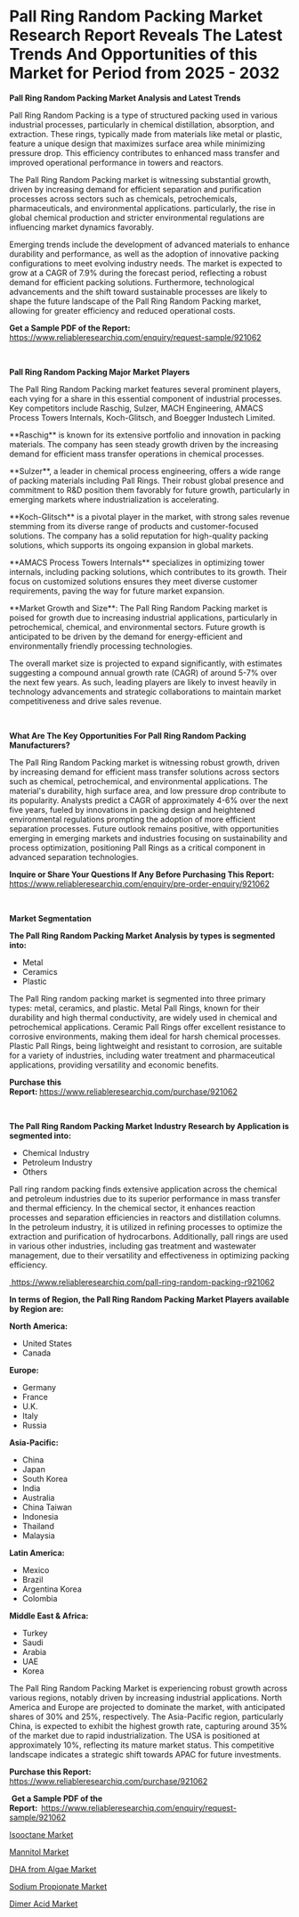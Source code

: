 <p><h1>Pall Ring Random Packing Market Research Report Reveals The Latest Trends And Opportunities of this Market for Period from 2025 - 2032</h1></p><p><strong>Pall Ring Random Packing Market Analysis and Latest Trends</strong></p>
<p><p>Pall Ring Random Packing is a type of structured packing used in various industrial processes, particularly in chemical distillation, absorption, and extraction. These rings, typically made from materials like metal or plastic, feature a unique design that maximizes surface area while minimizing pressure drop. This efficiency contributes to enhanced mass transfer and improved operational performance in towers and reactors.</p><p>The Pall Ring Random Packing market is witnessing substantial growth, driven by increasing demand for efficient separation and purification processes across sectors such as chemicals, petrochemicals, pharmaceuticals, and environmental applications. particularly, the rise in global chemical production and stricter environmental regulations are influencing market dynamics favorably.</p><p>Emerging trends include the development of advanced materials to enhance durability and performance, as well as the adoption of innovative packing configurations to meet evolving industry needs. The market is expected to grow at a CAGR of 7.9% during the forecast period, reflecting a robust demand for efficient packing solutions. Furthermore, technological advancements and the shift toward sustainable processes are likely to shape the future landscape of the Pall Ring Random Packing market, allowing for greater efficiency and reduced operational costs.</p></p>
<p><strong>Get a Sample PDF of the Report:&nbsp;</strong> <a href="https://www.reliableresearchiq.com/enquiry/request-sample/921062?utm_campaign=1900&utm_medium=2&utm_source=Github&utm_content=ia&utm_term=02042025&utm_id=pall-ring-random-packing">https://www.reliableresearchiq.com/enquiry/request-sample/921062</a></p>
<p>&nbsp;</p>
<p><strong>Pall Ring Random Packing Major Market Players</strong></p>
<p><p>The Pall Ring Random Packing market features several prominent players, each vying for a share in this essential component of industrial processes. Key competitors include Raschig, Sulzer, MACH Engineering, AMACS Process Towers Internals, Koch-Glitsch, and Boegger Industech Limited.</p><p>**Raschig** is known for its extensive portfolio and innovation in packing materials. The company has seen steady growth driven by the increasing demand for efficient mass transfer operations in chemical processes. </p><p>**Sulzer**, a leader in chemical process engineering, offers a wide range of packing materials including Pall Rings. Their robust global presence and commitment to R&D position them favorably for future growth, particularly in emerging markets where industrialization is accelerating.</p><p>**Koch-Glitsch** is a pivotal player in the market, with strong sales revenue stemming from its diverse range of products and customer-focused solutions. The company has a solid reputation for high-quality packing solutions, which supports its ongoing expansion in global markets.</p><p>**AMACS Process Towers Internals** specializes in optimizing tower internals, including packing solutions, which contributes to its growth. Their focus on customized solutions ensures they meet diverse customer requirements, paving the way for future market expansion.</p><p>**Market Growth and Size**: The Pall Ring Random Packing market is poised for growth due to increasing industrial applications, particularly in petrochemical, chemical, and environmental sectors. Future growth is anticipated to be driven by the demand for energy-efficient and environmentally friendly processing technologies.</p><p>The overall market size is projected to expand significantly, with estimates suggesting a compound annual growth rate (CAGR) of around 5-7% over the next few years. As such, leading players are likely to invest heavily in technology advancements and strategic collaborations to maintain market competitiveness and drive sales revenue.</p></p>
<p>&nbsp;</p>
<p><strong>What Are The Key Opportunities For Pall Ring Random Packing Manufacturers?</strong></p>
<p><p>The Pall Ring Random Packing market is witnessing robust growth, driven by increasing demand for efficient mass transfer solutions across sectors such as chemical, petrochemical, and environmental applications. The material's durability, high surface area, and low pressure drop contribute to its popularity. Analysts predict a CAGR of approximately 4-6% over the next five years, fueled by innovations in packing design and heightened environmental regulations prompting the adoption of more efficient separation processes. Future outlook remains positive, with opportunities emerging in emerging markets and industries focusing on sustainability and process optimization, positioning Pall Rings as a critical component in advanced separation technologies.</p></p>
<p><strong>Inquire or Share Your Questions If Any Before Purchasing This Report:</strong> <a href="https://www.reliableresearchiq.com/enquiry/pre-order-enquiry/921062?utm_campaign=1900&utm_medium=2&utm_source=Github&utm_content=ia&utm_term=02042025&utm_id=pall-ring-random-packing">https://www.reliableresearchiq.com/enquiry/pre-order-enquiry/921062</a></p>
<p>&nbsp;</p>
<p><strong>Market Segmentation</strong></p>
<p><strong>The Pall Ring Random Packing Market Analysis by types is segmented into:</strong></p>
<p><ul><li>Metal</li><li>Ceramics</li><li>Plastic</li></ul></p>
<p><p>The Pall Ring random packing market is segmented into three primary types: metal, ceramics, and plastic. Metal Pall Rings, known for their durability and high thermal conductivity, are widely used in chemical and petrochemical applications. Ceramic Pall Rings offer excellent resistance to corrosive environments, making them ideal for harsh chemical processes. Plastic Pall Rings, being lightweight and resistant to corrosion, are suitable for a variety of industries, including water treatment and pharmaceutical applications, providing versatility and economic benefits.</p></p>
<p><strong>Purchase this Report:&nbsp;</strong><a href="https://www.reliableresearchiq.com/purchase/921062?utm_campaign=1900&utm_medium=2&utm_source=Github&utm_content=ia&utm_term=02042025&utm_id=pall-ring-random-packing">https://www.reliableresearchiq.com/purchase/921062</a></p>
<p>&nbsp;</p>
<p><strong>The Pall Ring Random Packing Market Industry Research by Application is segmented into:</strong></p>
<p><ul><li>Chemical Industry</li><li>Petroleum Industry</li><li>Others</li></ul></p>
<p><p>Pall ring random packing finds extensive application across the chemical and petroleum industries due to its superior performance in mass transfer and thermal efficiency. In the chemical sector, it enhances reaction processes and separation efficiencies in reactors and distillation columns. In the petroleum industry, it is utilized in refining processes to optimize the extraction and purification of hydrocarbons. Additionally, pall rings are used in various other industries, including gas treatment and wastewater management, due to their versatility and effectiveness in optimizing packing efficiency.</p></p>
<p><a href="https://www.reliableresearchiq.com/pall-ring-random-packing-r921062?utm_campaign=1900&utm_medium=2&utm_source=Github&utm_content=ia&utm_term=02042025&utm_id=pall-ring-random-packing">&nbsp;https://www.reliableresearchiq.com/pall-ring-random-packing-r921062</a></p>
<p><strong>In terms of Region, the Pall Ring Random Packing Market Players available by Region are:</strong></p>
<p>
    <p> <strong> North America: </strong>
        <ul>
            <li>United States</li>
            <li>Canada</li>
        </ul>
        </p> 
    <p> <strong> Europe: </strong>
        <ul>
            <li>Germany</li>
            <li>France</li>
            <li>U.K.</li>
            <li>Italy</li>
            <li>Russia</li>
        </ul>
        </p> 
    <p> <strong> Asia-Pacific: </strong>
        <ul>
            <li>China</li>
            <li>Japan</li>
            <li>South Korea</li>
            <li>India</li>
            <li>Australia</li>
            <li>China Taiwan</li>
            <li>Indonesia</li>
            <li>Thailand</li>
            <li>Malaysia</li>
        </ul>
        </p> 
    <p> <strong> Latin America: </strong>
        <ul>
            <li>Mexico</li>
            <li>Brazil</li>
            <li>Argentina Korea</li>
            <li>Colombia</li>
        </ul>
        </p> 
    <p> <strong> Middle East & Africa: </strong>
        <ul>
            <li>Turkey</li>
            <li>Saudi</li>
            <li>Arabia</li>
            <li>UAE</li>
            <li>Korea</li>
        </ul>
    </p>
    </p>
<p><p>The Pall Ring Random Packing Market is experiencing robust growth across various regions, notably driven by increasing industrial applications. North America and Europe are projected to dominate the market, with anticipated shares of 30% and 25%, respectively. The Asia-Pacific region, particularly China, is expected to exhibit the highest growth rate, capturing around 35% of the market due to rapid industrialization. The USA is positioned at approximately 10%, reflecting its mature market status. This competitive landscape indicates a strategic shift towards APAC for future investments.</p></p>
<p><strong>Purchase this Report: </strong><a href="https://www.reliableresearchiq.com/purchase/921062?utm_campaign=1900&utm_medium=2&utm_source=Github&utm_content=ia&utm_term=02042025&utm_id=pall-ring-random-packing">https://www.reliableresearchiq.com/purchase/921062</a></p>
<p>&nbsp;<strong>Get a Sample PDF of the Report:&nbsp;&nbsp;</strong><a href="https://www.reliableresearchiq.com/enquiry/request-sample/921062?utm_campaign=1900&utm_medium=2&utm_source=Github&utm_content=ia&utm_term=02042025&utm_id=pall-ring-random-packing">https://www.reliableresearchiq.com/enquiry/request-sample/921062</a></p>
<p><strong></strong></p>
<p><p><a href="https://github.com/ayondaylos/Market-Research-Report-List-1/blob/main/isooctane-market.md?utm_campaign=1900&utm_medium=2&utm_source=Github&utm_content=ia&utm_term=02042025&utm_id=pall-ring-random-packing">Isooctane Market</a></p><p><a href="https://github.com/madethkijori/Market-Research-Report-List-1/blob/main/mannitol-market.md?utm_campaign=1900&utm_medium=2&utm_source=Github&utm_content=ia&utm_term=02042025&utm_id=pall-ring-random-packing">Mannitol Market</a></p><p><a href="https://github.com/laveeasaadrh/Market-Research-Report-List-1/blob/main/dha-from-algae-market.md?utm_campaign=1900&utm_medium=2&utm_source=Github&utm_content=ia&utm_term=02042025&utm_id=pall-ring-random-packing">DHA from Algae Market</a></p><p><a href="https://github.com/bichukapac/Market-Research-Report-List-1/blob/main/sodium-propionate-market.md?utm_campaign=1900&utm_medium=2&utm_source=Github&utm_content=ia&utm_term=02042025&utm_id=pall-ring-random-packing">Sodium Propionate Market</a></p><p><a href="https://github.com/leoustolja/Market-Research-Report-List-1/blob/main/dimer-acid-market.md?utm_campaign=1900&utm_medium=2&utm_source=Github&utm_content=ia&utm_term=02042025&utm_id=pall-ring-random-packing">Dimer Acid Market</a></p></p>